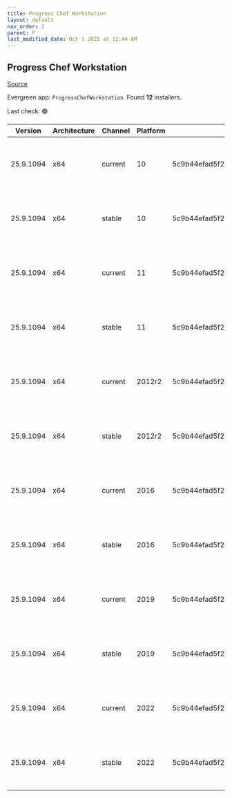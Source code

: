 ```yaml
---
title: Progress Chef Workstation
layout: default
nav_order: 2
parent: P
last_modified_date: Oct 1 2025 at 12:44 AM
---
```


## Progress Chef Workstation

[Source](https://www.chef.io/products/chef-workstation)

Evergreen app: `ProgressChefWorkstation`. Found **12** installers.

Last check: 🟢

| Version   | Architecture | Channel | Platform | Sha256                                                           | URI                                                                                                                                                                                                                                        |
| --------- | ------------ | ------- | -------- | ---------------------------------------------------------------- | ------------------------------------------------------------------------------------------------------------------------------------------------------------------------------------------------------------------------------------------ |
| 25.9.1094 | x64          | current | 10       | 5c9b44efad5f2c71353048edd2d7e3079a316de5a96a1828d911e3093d3341e6 | [https://packages.chef.io/files/current/chef-workstation/25.9.1094/windows/10/chef-workstation-25.9.1094-1-x64.msi](https://packages.chef.io/files/current/chef-workstation/25.9.1094/windows/10/chef-workstation-25.9.1094-1-x64.msi)     |
| 25.9.1094 | x64          | stable  | 10       | 5c9b44efad5f2c71353048edd2d7e3079a316de5a96a1828d911e3093d3341e6 | [https://packages.chef.io/files/stable/chef-workstation/25.9.1094/windows/10/chef-workstation-25.9.1094-1-x64.msi](https://packages.chef.io/files/stable/chef-workstation/25.9.1094/windows/10/chef-workstation-25.9.1094-1-x64.msi)       |
| 25.9.1094 | x64          | current | 11       | 5c9b44efad5f2c71353048edd2d7e3079a316de5a96a1828d911e3093d3341e6 | [https://packages.chef.io/files/current/chef-workstation/25.9.1094/windows/11/chef-workstation-25.9.1094-1-x64.msi](https://packages.chef.io/files/current/chef-workstation/25.9.1094/windows/11/chef-workstation-25.9.1094-1-x64.msi)     |
| 25.9.1094 | x64          | stable  | 11       | 5c9b44efad5f2c71353048edd2d7e3079a316de5a96a1828d911e3093d3341e6 | [https://packages.chef.io/files/stable/chef-workstation/25.9.1094/windows/11/chef-workstation-25.9.1094-1-x64.msi](https://packages.chef.io/files/stable/chef-workstation/25.9.1094/windows/11/chef-workstation-25.9.1094-1-x64.msi)       |
| 25.9.1094 | x64          | current | 2012r2   | 5c9b44efad5f2c71353048edd2d7e3079a316de5a96a1828d911e3093d3341e6 | [https://packages.chef.io/files/current/chef-workstation/25.9.1094/windows/11/chef-workstation-25.9.1094-1-x64.msi](https://packages.chef.io/files/current/chef-workstation/25.9.1094/windows/11/chef-workstation-25.9.1094-1-x64.msi)     |
| 25.9.1094 | x64          | stable  | 2012r2   | 5c9b44efad5f2c71353048edd2d7e3079a316de5a96a1828d911e3093d3341e6 | [https://packages.chef.io/files/stable/chef-workstation/25.9.1094/windows/11/chef-workstation-25.9.1094-1-x64.msi](https://packages.chef.io/files/stable/chef-workstation/25.9.1094/windows/11/chef-workstation-25.9.1094-1-x64.msi)       |
| 25.9.1094 | x64          | current | 2016     | 5c9b44efad5f2c71353048edd2d7e3079a316de5a96a1828d911e3093d3341e6 | [https://packages.chef.io/files/current/chef-workstation/25.9.1094/windows/2016/chef-workstation-25.9.1094-1-x64.msi](https://packages.chef.io/files/current/chef-workstation/25.9.1094/windows/2016/chef-workstation-25.9.1094-1-x64.msi) |
| 25.9.1094 | x64          | stable  | 2016     | 5c9b44efad5f2c71353048edd2d7e3079a316de5a96a1828d911e3093d3341e6 | [https://packages.chef.io/files/stable/chef-workstation/25.9.1094/windows/11/chef-workstation-25.9.1094-1-x64.msi](https://packages.chef.io/files/stable/chef-workstation/25.9.1094/windows/11/chef-workstation-25.9.1094-1-x64.msi)       |
| 25.9.1094 | x64          | current | 2019     | 5c9b44efad5f2c71353048edd2d7e3079a316de5a96a1828d911e3093d3341e6 | [https://packages.chef.io/files/current/chef-workstation/25.9.1094/windows/2019/chef-workstation-25.9.1094-1-x64.msi](https://packages.chef.io/files/current/chef-workstation/25.9.1094/windows/2019/chef-workstation-25.9.1094-1-x64.msi) |
| 25.9.1094 | x64          | stable  | 2019     | 5c9b44efad5f2c71353048edd2d7e3079a316de5a96a1828d911e3093d3341e6 | [https://packages.chef.io/files/stable/chef-workstation/25.9.1094/windows/11/chef-workstation-25.9.1094-1-x64.msi](https://packages.chef.io/files/stable/chef-workstation/25.9.1094/windows/11/chef-workstation-25.9.1094-1-x64.msi)       |
| 25.9.1094 | x64          | current | 2022     | 5c9b44efad5f2c71353048edd2d7e3079a316de5a96a1828d911e3093d3341e6 | [https://packages.chef.io/files/current/chef-workstation/25.9.1094/windows/2022/chef-workstation-25.9.1094-1-x64.msi](https://packages.chef.io/files/current/chef-workstation/25.9.1094/windows/2022/chef-workstation-25.9.1094-1-x64.msi) |
| 25.9.1094 | x64          | stable  | 2022     | 5c9b44efad5f2c71353048edd2d7e3079a316de5a96a1828d911e3093d3341e6 | [https://packages.chef.io/files/stable/chef-workstation/25.9.1094/windows/2022/chef-workstation-25.9.1094-1-x64.msi](https://packages.chef.io/files/stable/chef-workstation/25.9.1094/windows/2022/chef-workstation-25.9.1094-1-x64.msi)   |
